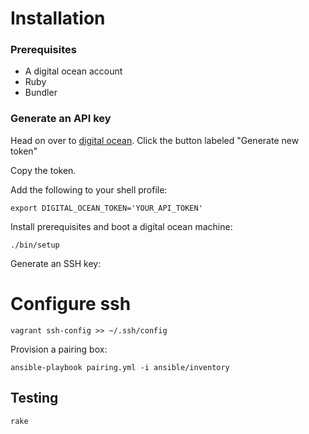 # Installation

### Prerequisites

- A digital ocean account
- Ruby
- Bundler

### Generate an API key
Head on over to [digital ocean](https://cloud.digitalocean.com/settings/applications). Click the button labeled "Generate new token"

Copy the token.

Add the following to your shell profile:
```
export DIGITAL_OCEAN_TOKEN='YOUR_API_TOKEN'
```

Install prerequisites and boot a digital ocean machine:

```
./bin/setup
```

Generate an SSH key:

# Configure ssh

```
vagrant ssh-config >> ~/.ssh/config
```

Provision a pairing box:

```
ansible-playbook pairing.yml -i ansible/inventory
```

## Testing

```
rake
```
